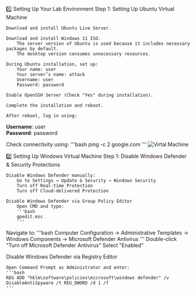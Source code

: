 1️⃣ Setting Up Your Lab Environment
Step 1: Setting Up Ubuntu Virtual Machine

    Download and install Ubuntu Live Server.

    Download and install Windows 11 ISO.
        The server version of Ubuntu is used because it includes necessary packages by default.
        The desktop version consumes unnecessary resources.

    During Ubuntu installation, set up:
        Your name: user
        Your server’s name: attack
        Username: user
        Password: password

    Enable OpenSSH Server (Check "Yes" during installation).

    Complete the installation and reboot.

    After reboot, log in using:

**Username**: user  
**Password**: password  

Check connectivity using:
'''bash
ping -c 2 google.com
'''
![Virtal Machine](https://github.com/user-attachments/assets/4daf8e13-420c-47e5-80d6-163b38e2552e)

2️⃣ Setting Up Windows Virtual Machine
Step 1: Disable Windows Defender & Security Protections

    Disable Windows Defender manually:
        Go to Settings → Update & Security → Windows Security
        Turn off Real-time Protection
        Turn off Cloud-delivered Protection

    Disable Windows Defender via Group Policy Editor
        Open CMD and type:
        '''bash
        gpedit.msc
        '''

Navigate to:
'''bash
Computer Configuration → Administrative Templates → Windows Components → Microsoft Defender Antivirus
'''
    Double-click "Turn off Microsoft Defender Antivirus"
    Select "Enabled"

Disable Windows Defender via Registry Editor

    Open Command Prompt as Administrator and enter:
    '''bash
    REG ADD "hklm\software\policies\microsoft\windows defender" /v DisableAntiSpyware /t REG_DWORD /d 1 /f
    '''
